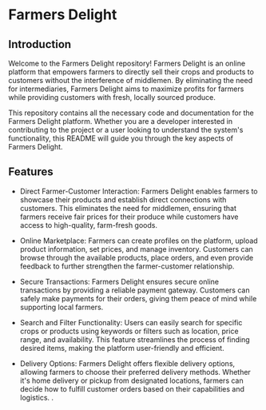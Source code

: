 # Farmers Delight
## Introduction
Welcome to the Farmers Delight repository! Farmers Delight is an online platform that empowers farmers to directly sell their crops and products to customers without the interference of middlemen. By eliminating the need for intermediaries, Farmers Delight aims to maximize profits for farmers while providing customers with fresh, locally sourced produce.

This repository contains all the necessary code and documentation for the Farmers Delight platform. Whether you are a developer interested in contributing to the project or a user looking to understand the system's functionality, this README will guide you through the key aspects of Farmers Delight.

## Features
- Direct Farmer-Customer Interaction: Farmers Delight enables farmers to showcase their products and establish direct connections with customers. This eliminates the need for middlemen, ensuring that farmers receive fair prices for their produce while customers have access to high-quality, farm-fresh goods.

- Online Marketplace: Farmers can create profiles on the platform, upload product information, set prices, and manage inventory. Customers can browse through the available products, place orders, and even provide feedback to further strengthen the farmer-customer relationship.

- Secure Transactions: Farmers Delight ensures secure online transactions by providing a reliable payment gateway. Customers can safely make payments for their orders, giving them peace of mind while supporting local farmers.

- Search and Filter Functionality: Users can easily search for specific crops or products using keywords or filters such as location, price range, and availability. This feature streamlines the process of finding desired items, making the platform user-friendly and efficient.

- Delivery Options: Farmers Delight offers flexible delivery options, allowing farmers to choose their preferred delivery methods. Whether it's home delivery or pickup from designated locations, farmers can decide how to fulfill customer orders based on their capabilities and logistics.
.
